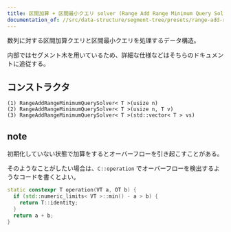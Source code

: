 ```yaml
---
title: 区間加算 + 区間最小クエリ solver (Range Add Range Minimum Query Solver)
documentation_of: //src/data-structure/segment-tree/presets/range-add-range-minimum-query-solver.hpp
---
```


数列に対する区間加算クエリと区間最小クエリを処理するデータ構造。

内部ではセグメント木を用いているため、詳細な仕様などはそちらのドキュメントに追従する。

## コンストラクタ
```
(1) RangeAddRangeMinimumQuerySolver< T >(usize n)
(2) RangeAddRangeMinimumQuerySolver< T >(usize n, T v)
(3) RangeAddRangeMinimumQuerySolver< T >(std::vector< T > vs)
```

## note
初期化していない状態で加算をするとオーバーフローを引き起こすことがある。

そのようなことがしたい場合は、`C::operation` でオーバーフローを検出するようなコードを書くとよい。

```cpp
static constexpr T operation(VT a, OT b) {
  if (std::numeric_limits< VT >::min() - a > b) {
    return T::identity;
  }
  return a + b;
}
```
